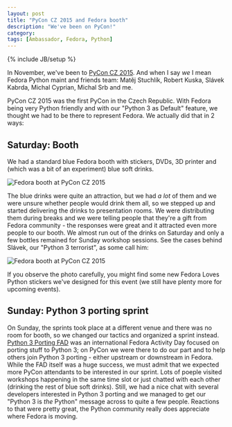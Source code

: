 ```yaml
---
layout: post
title: "PyCon CZ 2015 and Fedora booth"
description: "We've been on PyCon!"
category: 
tags: [Ambassador, Fedora, Python]
---
```

{% include JB/setup %}

In November, we've been to [PyCon CZ 2015](https://cz.pycon.org/2015/). And when I say *we* I mean Fedora Python maint and friends team: Matěj Stuchlík, Robert Kuska, Slávek Kabrda, Michal Cyprian, Michal Srb and me.

PyCon CZ 2015 was the first PyCon in the Czech Republic. With Fedora being very Python friendly and with our "Python 3 as Default" feature, we thought we had to be there to represent Fedora. We actually did that in 2 ways:

Saturday: Booth
---------------

We had a standard blue Fedora booth with stickers, DVDs, 3D printer and (which was a bit of an experiment) blue soft drinks. 

![Fedora booth at PyCon CZ 2015](https://fedoraproject.org/w/uploads/7/79/PyConCZ_1.jpg)

The blue drinks were quite an attraction, but we had *a lot* of them and we were unsure whether people would drink them all, so we stepped up and started delivering the drinks to presentation rooms. We were distributing them during breaks and we were telling people that they're a gift from Fedora community - the responses were great and it attracted even more people to our booth. We almost run out of the drinks on Saturday and only a few bottles remained for Sunday workshop sessions. See the cases behind Slávek, our "Python 3 terrorist", as some call him:

![Fedora booth at PyCon CZ 2015](https://fedoraproject.org/w/uploads/4/46/PyConCZ_2.jpg)

If you observe the photo carefully, you might find some new Fedora Loves Python stickers we've designed for this event (we still have plenty more for upcoming events).

Sunday: Python 3 porting sprint
-------------------------------

On Sunday, the sprints took place at a different venue and there was no room for booth, so we changed our tactics and organized a sprint instead.
[Python 3 Porting FAD](https://fedoraproject.org/wiki/FAD_Python_3_Porting_2015) was an international Fedora Activity Day focused on porting stuff to Python 3; on PyCon we were there to do our part and to help others join Python 3 porting - either upstream or downstream in Fedora. While the FAD itself was a huge success, we must admit that we expected more PyCon attendants to be interested in our sprint. Lots of poeple visited workshops happening in the same time slot or just chatted with each other (drinking the rest of blue soft drinks). Still, we had a nice chat with several developers interested in Python 3 porting and we managed to get our "Python 3 is *the* Python" message across to quite a few people. Reactions to that were pretty great, the Python community really does appreciate where Fedora is moving.
